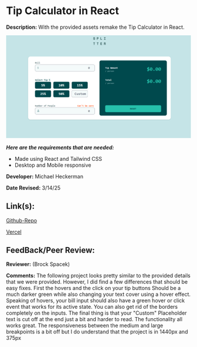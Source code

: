 # Tip Calculator in React

**Description:** With the provided assets remake the Tip Calculator in React.

![Design preview for Tip Calculator](./src/assets/TipCalculatorScreenshot.png)

***Here are the requirements that are needed:***
- Made using React and Tailwind CSS
- Desktop and Mobile responsive


**Developer:** Michael Heckerman

**Date Revised:** 3/14/25


## Link(s):

[Github-Repo](https://github.com/mkheck13/tipcalculatorreact)

[Vercel](https://tipcalculatorreact.vercel.app/)

## FeedBack/Peer Review: 

**Reviewer:** (Brock Spacek)

**Comments:** The following project looks pretty similar to the provided details that we were provided. However, I did find a few differences that should be easy fixes. First the hovers and the click on your tip buttons Should be a much darker green while also changing your text cover using a hover effect. Speaking of hovers, your bill input should also have a green hover or click event that works for its active state. You can also get rid of the borders completely on the inputs. The final thing is that your "Custom" Placeholder text is cut off at the end just a bit and harder to read. The functionality all works great. The responsiveness between the medium and large breakpoints is a bit off but I do understand that the project is in 1440px and 375px
